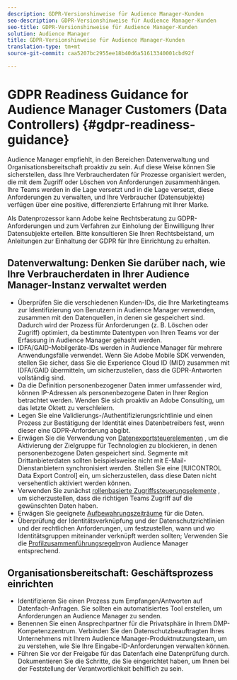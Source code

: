 ```yaml
---
description: GDPR-Versionshinweise für Audience Manager-Kunden
seo-description: GDPR-Versionshinweise für Audience Manager-Kunden
seo-title: GDPR-Versionshinweise für Audience Manager-Kunden
solution: Audience Manager
title: GDPR-Versionshinweise für Audience Manager-Kunden
translation-type: tm+mt
source-git-commit: caa5207bc2955ee18b40d6a51613340001cbd92f

---
```



# GDPR Readiness Guidance for Audience Manager Customers (Data Controllers) {#gdpr-readiness-guidance}

Audience Manager empfiehlt, in den Bereichen Datenverwaltung und Organisationsbereitschaft proaktiv zu sein. Auf diese Weise können Sie sicherstellen, dass Ihre Verbraucherdaten für Prozesse organisiert werden, die mit dem Zugriff oder Löschen von Anforderungen zusammenhängen. Ihre Teams werden in die Lage versetzt und in die Lage versetzt, diese Anforderungen zu verwalten, und Ihre Verbraucher (Datensubjekte) verfügen über eine positive, differenzierte Erfahrung mit Ihrer Marke.

Als Datenprozessor kann Adobe keine Rechtsberatung zu GDPR-Anforderungen und zum Verfahren zur Einholung der Einwilligung Ihrer Datensubjekte erteilen. Bitte konsultieren Sie Ihren Rechtsbeistand, um Anleitungen zur Einhaltung der GDPR für Ihre Einrichtung zu erhalten.

## Datenverwaltung: Denken Sie darüber nach, wie Ihre Verbraucherdaten in Ihrer Audience Manager-Instanz verwaltet werden

* Überprüfen Sie die verschiedenen Kunden-IDs, die Ihre Marketingteams zur Identifizierung von Benutzern in Audience Manager verwenden, zusammen mit den Datenquellen, in denen sie gespeichert sind. Dadurch wird der Prozess für Anforderungen (z. B. Löschen oder Zugriff) optimiert, da bestimmte Datentypen von Ihren Teams vor der Erfassung in Audience Manager gehasht werden.
* IDFA/GAID-Mobilgeräte-IDs werden in Audience Manager für mehrere Anwendungsfälle verwendet. Wenn Sie Adobe Mobile SDK verwenden, stellen Sie sicher, dass Sie die Experience Cloud ID (MID) zusammen mit IDFA/GAID übermitteln, um sicherzustellen, dass die GDPR-Antworten vollständig sind.
* Da die Definition personenbezogener Daten immer umfassender wird, können IP-Adressen als personenbezogene Daten in Ihrer Region betrachtet werden. Wenden Sie sich proaktiv an Adobe Consulting, um das letzte Oktett zu verschleiern.
* Legen Sie eine Validierungs-/Authentifizierungsrichtlinie und einen Prozess zur Bestätigung der Identität eines Datenbetreibers fest, wenn dieser eine GDPR-Anforderung abgibt.
* Erwägen Sie die Verwendung von [Datenexportsteuerelementen](../../features/data-export-controls.md) , um die Aktivierung der Zielgruppe für Technologien zu blockieren, in denen personenbezogene Daten gespeichert sind. Segmente mit Drittanbieterdaten sollten beispielsweise nicht mit E-Mail-Dienstanbietern synchronisiert werden. Stellen Sie eine [!UICONTROL Data Export Control] ein, um sicherzustellen, dass diese Daten nicht versehentlich aktiviert werden können.
* Verwenden Sie zunächst [rollenbasierte Zugriffssteuerungselemente](../../features/administration/administration-overview.md) , um sicherzustellen, dass die richtigen Teams Zugriff auf die gewünschten Daten haben.
* Erwägen Sie geeignete [Aufbewahrungszeiträume](../../faq/faq-privacy.md#data-retention-faq) für die Daten.
* Überprüfung der Identitätsverknüpfung und der Datenschutzrichtlinien und der rechtlichen Anforderungen, um festzustellen, wann und wo Identitätsgruppen miteinander verknüpft werden sollten; Verwenden Sie die [Profilzusammenführungsregeln](../../features/profile-merge-rules/merge-rules-overview.md)von Audience Manager entsprechend.

## Organisationsbereitschaft: Geschäftsprozess einrichten

* Identifizieren Sie einen Prozess zum Empfangen/Antworten auf Datenfach-Anfragen. Sie sollten ein automatisiertes Tool erstellen, um Anforderungen an Audience Manager zu senden.
* Benennen Sie einen Ansprechpartner für die Privatsphäre in Ihrem DMP-Kompetenzzentrum. Verbinden Sie den Datenschutzbeauftragten Ihres Unternehmens mit Ihrem Audience Manager-Produktnutzungsteam, um zu verstehen, wie Sie Ihre Eingabe-ID-Anforderungen verwalten können.
* Führen Sie vor der Freigabe für das Datenfach eine Datenprüfung durch. Dokumentieren Sie die Schritte, die Sie eingerichtet haben, um Ihnen bei der Feststellung der Verantwortlichkeit behilflich zu sein.
